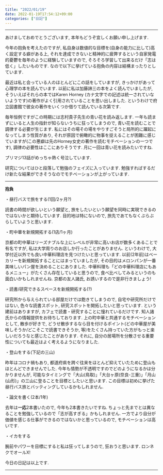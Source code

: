 ```yaml
---
title: "2022/01/19"
date: 2022-01-19T17:54:12+09:00
categories: ["日記"]
---
```


***

あけましておめでとうございます, 本年もどうぞ宜しくお願い申し上げます.


今年の抱負を考えたのですが, 私自身は数値的な目標を(自身の能力に比して)高く設定する癖がある上, それを達成できないと精神的に疲弊するという自家発電的憂鬱を毎年のように経験していますので, そろそろ学習して出来るだけ「志は低く」したいものです. なので以下に挙げている抱負の内容は結構まったりとしています.


最近は私と会っている人のほとんどにこの話をしていますが, きっかけがあって心理学の本を読んでいます. 以前に私は加藤諦三の本をよく読んでいましたが, そういえばそれらの本ではKaren Horney (カナ文字での記述は統一されていないようです)の著作がよく引用されていることを思い出しました. というわけで府立図書館で彼女の著作をいくつか借りて読んでいる次第です.


毎年恒例ですがこの時期には志村貴子先生の青い花を読み返します. 一年も読まずにいると人生の指針が知らないうちに狂ってしまうので, 青い花を読むことで調律する必要が生じます. 私にはその場その場をやりすごそうと局所的に躍起になってしまう性質があり, それが原因で俯瞰的に物事を捉えることが困難に感じていますが(この悪癖は先のHorney女史の著作を読むモチベーションの一つです), 調律の必要性はここにありそうです. 月に一回は青い花を読みたいですね.


プリマジ13話がめっちゃ熱く号泣しています.


研究についてはひと段落して勉強のフェイズに入っています. 勉強すればするだけ新たな結果ができそうなのでモチベーションが上がっています.

***

**抱負**

・昼行バスで旅をする(1回/2ヶ月?)

読書の時間が欲しいという願望と, 旅をしたいという願望を同時に実現できるのではないかと期待しています. 目的地は特にないので, 旅先であてもなくぶらぶらしていようと思います.

・町中華を新規開拓する(1店/1ヶ月)

京都の町中華はリーズナブルな上にレベルが非常に高いお店が数多くあることで有名ですが, 私は大学周りのお店しか行ったことがありません. というわけで, 大学付近以外でも良い中華料理店を見つけたいと思っています. 以前(2年前)はベーカリーを新規開拓することにはまっていましたが, その目的はメロンパンが一番美味しいパン屋を決めることにありました. 中華料理も「どの中華料理店にもあるメニュー」がたくさん存在していると思うので, 食べ比べしてみるというのも面白いかもしれませんね. 京都の友人諸氏, お誘いするので是非行きましょう!

・読書/研究できるスペースを新規開拓する(?)

研究所から与えられている部屋だけでは飽きてしまうので, 自宅や研究所だけではない, 色々な読書スポット, 研究スポットを開拓したいと思っています. という建前はありますが, カフェで読書・研究することに憧れているだけです. 知人諸氏からの情報提供をお待ちしております. 上の町中華と共通するモチベーションとして, 散歩が好きで, どうせ散歩するなら目を付けるポイント(どの中華屋が美味しそうか/どこそこで読書できそうか, 等)をたくさん持っていた方がもっと楽しいだろうなと感じたことがあります. それに, 自分の居場所を分散させる重要性についても最近はよく考えるようになりました.

・登山をする(下記の三山)

昨年はコロナ禍もあり, 都道府県を跨ぐ往来をほとんど抑えていたために登山もほとんどできませんでした. 今年も情勢が不透明ですのでどのようになるかは分かりませんが, 可能なタイミングで「大山(鳥取)」「大台ヶ原(奈良-三重)」「月山(山形)」の三山に登ることを目標としたいと思います. この目標は初めに挙げた昼行バス旅とバッティングしているかもしれません.

・論文を書く(2本/1年)

去年は**一応**2本書いたので, 今年も2本書きたいですね. ちょっと先までとは異なることを勉強しているので「志が高すぎる」かもしれません. 一方でより自分が価値を感じる仕事ができるのではないかと思っているので, モチベーションは高いです.

・イカをする

腕前やパワーを目標にすると私は狂ってしまうので, 狂おうと思います. ロンネクでオールX!


今日の日記は以上です.

***
